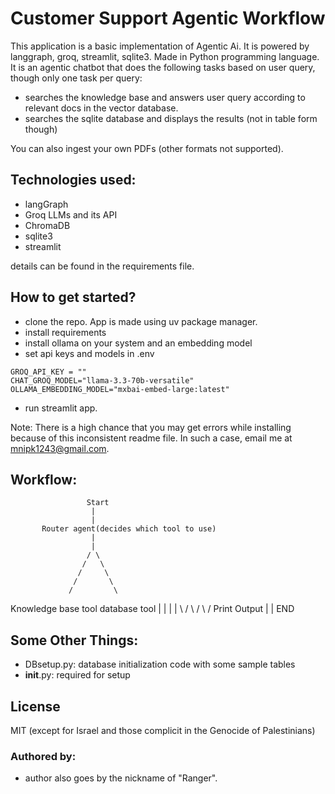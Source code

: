 # Customer Support Agentic Workflow

This application is a basic implementation of Agentic Ai. It is powered by langgraph, groq, streamlit, sqlite3. Made in Python programming language. It is an agentic chatbot that does the following tasks based on user query, though only one task per query:

- searches the knowledge base and answers user query according to relevant docs in the vector database.
- searches the sqlite database and displays the results (not in table form though)

You can also ingest your own PDFs (other formats not supported).

## Technologies used:

- langGraph
- Groq LLMs and its API
- ChromaDB
- sqlite3
- streamlit

details can be found in the requirements file.

## How to get started?

- clone the repo. App is made using uv package manager.
- install requirements
- install ollama on your system and an embedding model
- set api keys and models in .env
```
GROQ_API_KEY = ""
CHAT_GROQ_MODEL="llama-3.3-70b-versatile"
OLLAMA_EMBEDDING_MODEL="mxbai-embed-large:latest"
```
- run streamlit app.

Note: There is a high chance that you may get errors while installing because of this inconsistent readme file. In such a case, email me at mnipk1243@gmail.com.

## Workflow:
                     Start
                      |
                      |
           Router agent(decides which tool to use)
                      |
                      |
                     / \
                    /   \
                   /     \
                  /       \
                 /         \
  Knowledge base tool       database tool
            |                   |
            |                   |
             \                 /
              \               /
               \             /
                 Print Output
                      |
                      |
                     END

## Some Other Things:
- DBsetup.py: database initialization code with some sample tables
- __init__.py: required for setup

## License
 MIT (except for Israel and those complicit in the Genocide of Palestinians)

### Authored by:
- author also goes by the nickname of "Ranger".